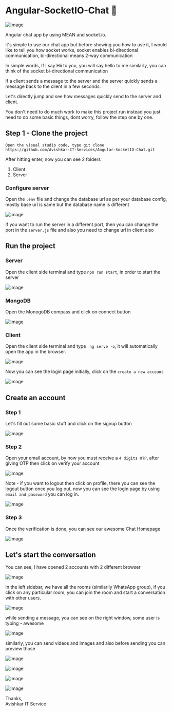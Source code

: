  # Angular-SocketIO-Chat 🚀
![image](https://github.com/Avishkar-IT-Services/Angular-SocketIO-Chat/assets/137886016/e92dfe98-5bd0-48f3-beb6-3cfdc0850dd1)

Angular chat app by using MEAN and socket.io.

it's simple to use our chat app but before showing you how to use it,  I would like to tell you how socket works, socket enables bi-directional communication, bi-directional means 2-way communication  <br> 

In simple words, If I say Hii to you, you will say hello to me similarly, you can think of the socket bi-directional communication <br> 

If a client sends a message to the server and the server quickly sends a message back to the client in a few seconds.

Let's directly jump and see how messages quickly send to the server and client. 

You don't need to do much work to make this project run instead you just need to do some basic things,  dont worry, follow the step one by one.

## Step 1 - Clone the project 
``` Open the visual studio code, type git clone https://github.com/Avishkar-IT-Services/Angular-SocketIO-Chat.git ```

After hitting enter, now you can see 2 folders <br>
1. Client <br>
2. Server <br>

### Configure server 
Open  the `.env` file and change the database url as per your database config, mostly base url is same but the database name is different

![image](https://github.com/Avishkar-IT-Services/Angular-SocketIO-Chat/assets/137886016/a3193daa-6250-42eb-9583-79d927c28b10)

If you want to run the server in a different port, then you can change the port in the `server.js` file  and also you need to change url in client also

## Run the project 

### Server <br>
Open the client side terminal and type ``` npm run start ```, in order to start the server

![image](https://github.com/Avishkar-IT-Services/Angular-SocketIO-Chat/assets/137886016/f36fb214-7cf9-4693-b5fd-db6a06941fa4)

### MongoDB <br>
Open the MonogoDB compass and click on connect button

![image](https://github.com/Avishkar-IT-Services/Angular-SocketIO-Chat/assets/137886016/530fb662-3416-406f-8353-a149482126d2)

### Client <br>
Open the client side terminal and type ``` ng serve -o```, it will automatically open the app in the browser.

![image](https://github.com/Avishkar-IT-Services/Angular-SocketIO-Chat/assets/137886016/405b03d8-1c32-4cd5-9b52-8ad1d7fffa86)

Now you can see the login page initially, click on the `create a new account`

![image](https://github.com/Avishkar-IT-Services/Angular-SocketIO-Chat/assets/137886016/0c8262f9-c040-4334-b4f9-baefce8e7e39)

## Create an account
### Step 1
Let's fill out some basic stuff and click on the signup button

![image](https://github.com/Avishkar-IT-Services/Angular-SocketIO-Chat/assets/137886016/739d4275-fc9a-40d8-a57e-3a3584362932)

### Step 2
Open your email account, by now you must receive a `4 digits OTP`, after giving OTP then click on verify your account 

![image](https://github.com/Avishkar-IT-Services/Angular-SocketIO-Chat/assets/137886016/d7dd7586-9bdd-4893-97c9-682b8bee58af)

Note - if you want to logout then click on profile, there you can see the logout button 
once you log out, now you can see the login page by using `email and password` you can log in.

![image](https://github.com/Avishkar-IT-Services/Angular-SocketIO-Chat/assets/137886016/422675cd-faad-4c60-bc10-206aeb5b186f)

### Step 3 
Once the verification is done, you can see our awesome Chat Homepage

![image](https://github.com/Avishkar-IT-Services/Angular-SocketIO-Chat/assets/137886016/345e1eb9-3d4c-41f4-95fa-8192ba087c82)


## Let's start the conversation

You can see, I have opened 2 accounts  with 2 different browser 

![image](https://github.com/Avishkar-IT-Services/Angular-SocketIO-Chat/assets/137886016/1387dd72-40ec-4e76-8b80-f3971cdab83e)

In the left sidebar, we have all the rooms (similarily WhatsApp group), if you click on any particular room, you can join the room and start a conversation with other users.

![image](https://github.com/Avishkar-IT-Services/Angular-SocketIO-Chat/assets/137886016/ea4a552e-d946-4835-a32b-1b56e029d738)

while sending a message, you can see on the right window, some user is typing - awesome 

![image](https://github.com/Avishkar-IT-Services/Angular-SocketIO-Chat/assets/137886016/6a4df290-f2af-41d5-bba8-302737863aa1)

similarly, you can send videos and images and also before sending you can preview those

![image](https://github.com/Avishkar-IT-Services/Angular-SocketIO-Chat/assets/137886016/d35667b9-cfeb-4d25-a7c2-d4b1aea63e1d)

![image](https://github.com/Avishkar-IT-Services/Angular-SocketIO-Chat/assets/137886016/fb6cd4e0-e29b-4421-8ed5-da008f76b412)

![image](https://github.com/Avishkar-IT-Services/Angular-SocketIO-Chat/assets/137886016/d076506c-21a7-4810-975b-9d8d8dce5541)

![image](https://github.com/Avishkar-IT-Services/Angular-SocketIO-Chat/assets/137886016/356b6304-15c7-4300-a179-c8e97ff68c5c)


Thanks,<br>
Avishkar IT Service












